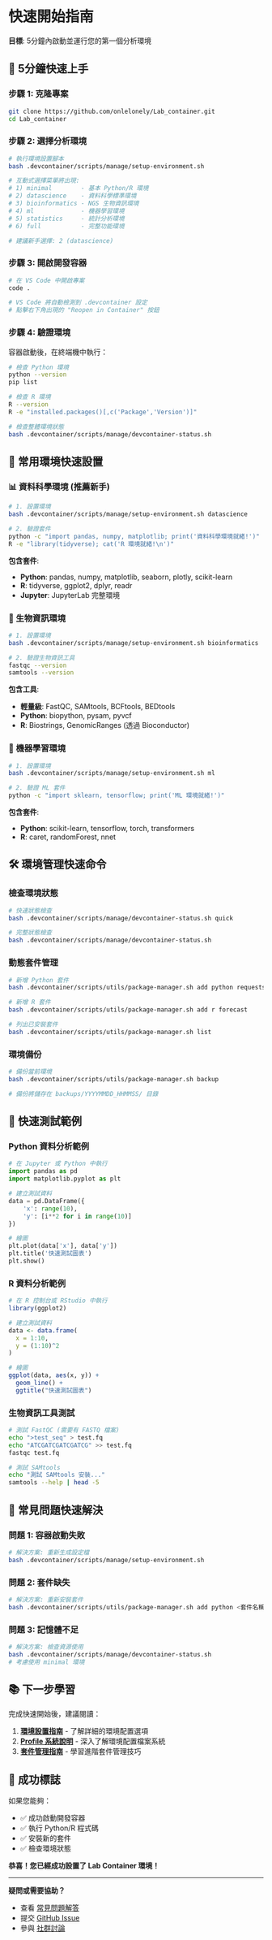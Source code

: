 # 快速開始指南

**目標**: 5分鐘內啟動並運行您的第一個分析環境

## 🚀 5分鐘快速上手

### 步驟 1: 克隆專案
```bash
git clone https://github.com/onlelonely/Lab_container.git
cd Lab_container
```

### 步驟 2: 選擇分析環境
```bash
# 執行環境設置腳本
bash .devcontainer/scripts/manage/setup-environment.sh

# 互動式選擇菜單將出現:
# 1) minimal        - 基本 Python/R 環境
# 2) datascience    - 資料科學標準環境 
# 3) bioinformatics - NGS 生物資訊環境
# 4) ml             - 機器學習環境
# 5) statistics     - 統計分析環境
# 6) full           - 完整功能環境

# 建議新手選擇: 2 (datascience)
```

### 步驟 3: 開啟開發容器
```bash
# 在 VS Code 中開啟專案
code .

# VS Code 將自動檢測到 .devcontainer 設定
# 點擊右下角出現的 "Reopen in Container" 按鈕
```

### 步驟 4: 驗證環境
容器啟動後，在終端機中執行：
```bash
# 檢查 Python 環境
python --version
pip list

# 檢查 R 環境  
R --version
R -e "installed.packages()[,c('Package','Version')]"

# 檢查整體環境狀態
bash .devcontainer/scripts/manage/devcontainer-status.sh
```

## 🎯 常用環境快速設置

### 📊 資料科學環境 (推薦新手)
```bash
# 1. 設置環境
bash .devcontainer/scripts/manage/setup-environment.sh datascience

# 2. 驗證套件
python -c "import pandas, numpy, matplotlib; print('資料科學環境就緒!')"
R -e "library(tidyverse); cat('R 環境就緒!\n')"
```

**包含套件**:
- **Python**: pandas, numpy, matplotlib, seaborn, plotly, scikit-learn
- **R**: tidyverse, ggplot2, dplyr, readr
- **Jupyter**: JupyterLab 完整環境

### 🧬 生物資訊環境
```bash
# 1. 設置環境
bash .devcontainer/scripts/manage/setup-environment.sh bioinformatics

# 2. 驗證生物資訊工具
fastqc --version
samtools --version
```

**包含工具**:
- **輕量級**: FastQC, SAMtools, BCFtools, BEDtools
- **Python**: biopython, pysam, pyvcf
- **R**: Biostrings, GenomicRanges (透過 Bioconductor)

### 🤖 機器學習環境
```bash
# 1. 設置環境  
bash .devcontainer/scripts/manage/setup-environment.sh ml

# 2. 驗證 ML 套件
python -c "import sklearn, tensorflow; print('ML 環境就緒!')"
```

**包含套件**:
- **Python**: scikit-learn, tensorflow, torch, transformers
- **R**: caret, randomForest, nnet

## 🛠 環境管理快速命令

### 檢查環境狀態
```bash
# 快速狀態檢查
bash .devcontainer/scripts/manage/devcontainer-status.sh quick

# 完整狀態檢查
bash .devcontainer/scripts/manage/devcontainer-status.sh
```

### 動態套件管理
```bash
# 新增 Python 套件
bash .devcontainer/scripts/utils/package-manager.sh add python requests

# 新增 R 套件  
bash .devcontainer/scripts/utils/package-manager.sh add r forecast

# 列出已安裝套件
bash .devcontainer/scripts/utils/package-manager.sh list
```

### 環境備份
```bash
# 備份當前環境
bash .devcontainer/scripts/utils/package-manager.sh backup

# 備份將儲存在 backups/YYYYMMDD_HHMMSS/ 目錄
```

## 🧪 快速測試範例

### Python 資料分析範例
```python
# 在 Jupyter 或 Python 中執行
import pandas as pd
import matplotlib.pyplot as plt

# 建立測試資料
data = pd.DataFrame({
    'x': range(10),
    'y': [i**2 for i in range(10)]
})

# 繪圖
plt.plot(data['x'], data['y'])
plt.title('快速測試圖表')
plt.show()
```

### R 資料分析範例
```r
# 在 R 控制台或 RStudio 中執行
library(ggplot2)

# 建立測試資料
data <- data.frame(
  x = 1:10,
  y = (1:10)^2
)

# 繪圖
ggplot(data, aes(x, y)) + 
  geom_line() + 
  ggtitle("快速測試圖表")
```

### 生物資訊工具測試
```bash
# 測試 FastQC (需要有 FASTQ 檔案)
echo ">test_seq" > test.fq
echo "ATCGATCGATCGATCG" >> test.fq
fastqc test.fq

# 測試 SAMtools
echo "測試 SAMtools 安裝..."
samtools --help | head -5
```

## 🚨 常見問題快速解決

### 問題 1: 容器啟動失敗
```bash
# 解決方案: 重新生成設定檔
bash .devcontainer/scripts/manage/setup-environment.sh
```

### 問題 2: 套件缺失
```bash
# 解決方案: 重新安裝套件
bash .devcontainer/scripts/utils/package-manager.sh add python <套件名稱>
```

### 問題 3: 記憶體不足
```bash
# 解決方案: 檢查資源使用
bash .devcontainer/scripts/manage/devcontainer-status.sh
# 考慮使用 minimal 環境
```

## 📚 下一步學習

完成快速開始後，建議閱讀：

1. **[環境設置指南](./environment-setup.md)** - 了解詳細的環境配置選項
2. **[Profile 系統說明](./profiles.md)** - 深入了解環境配置檔案系統  
3. **[套件管理指南](./package-management.md)** - 學習進階套件管理技巧

## 🎉 成功標誌

如果您能夠：
- ✅ 成功啟動開發容器
- ✅ 執行 Python/R 程式碼
- ✅ 安裝新的套件
- ✅ 檢查環境狀態

**恭喜！您已經成功設置了 Lab Container 環境！**

---

**疑問或需要協助？**
- 查看 [常見問題解答](./faq.md)
- 提交 [GitHub Issue](https://github.com/onlelonely/Lab_container/issues)
- 參與 [社群討論](https://github.com/onlelonely/Lab_container/discussions)